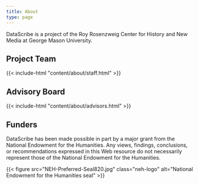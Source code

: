 ```yaml
---
title: About
type: page
---
```


DataScribe is a project of the Roy Rosenzweig Center for History and New Media at George Mason University.

## Project Team

{{< include-html "content/about/staff.html" >}}

## Advisory Board

{{< include-html "content/about/advisors.html" >}}

## Funders

DataScribe has been made possible in part by a major grant from the National Endowment for the Humanities. Any views, findings, conclusions, or recommendations expressed in this Web resource do not necessarily represent those of the National Endowment for the Humanities.

{{< figure src="NEH-Preferred-Seal820.jpg" class="neh-logo" alt="National Endowment for the Humanities seal" >}}
